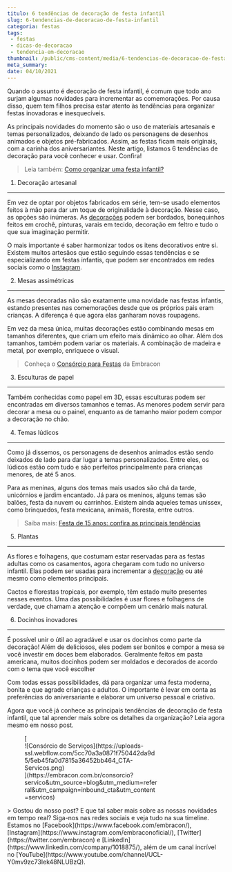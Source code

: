 ```yaml
---
titulo: 6 tendências de decoração de festa infantil
slug: 6-tendencias-de-decoracao-de-festa-infantil
categoria: festas
tags:
 - festas
 - dicas-de-decoracao
 - tendencia-em-decoracao
thumbnail: /public/cms-content/media/6-tendencias-de-decoracao-de-festa-infantil.jpg
meta_summary: 
date: 04/10/2021
---
```

Quando o assunto é decoração de festa infantil, é comum que todo ano surjam algumas novidades para incrementar as comemorações. Por causa disso, quem tem filhos precisa estar atento às tendências para organizar festas inovadoras e inesquecíveis.

As principais novidades do momento são o uso de materiais artesanais e temas personalizados, deixando de lado os personagens de desenhos animados e objetos pré-fabricados. Assim, as festas ficam mais originais, com a carinha dos aniversariantes. Neste artigo, listamos 6 tendências de decoração para você conhecer e usar. Confira!

> Leia também: [Como organizar uma festa infantil?](https://www.embracon.com.br/blog/como-organizar-uma-festa-infantil)

1. Decoração artesanal
----------------------

Em vez de optar por objetos fabricados em série, tem-se usado elementos feitos à mão para dar um toque de originalidade à decoração. Nesse caso, as opções são inúmeras. As [decorações](https://www.embracon.com.br/blog/confira-as-tendencias-em-decoracao-de-festa-infantil) podem ser bordados, bonequinhos feitos em crochê, pinturas, varais em tecido, decoração em feltro e tudo o que sua imaginação permitir.

O mais importante é saber harmonizar todos os itens decorativos entre si. Existem muitos artesãos que estão seguindo essas tendências e se especializando em festas infantis, que podem ser encontrados em redes sociais como o [Instagram](https://www.instagram.com/).

2. Mesas assimétricas
---------------------

As mesas decoradas não são exatamente uma novidade nas festas infantis, estando presentes nas comemorações desde que os próprios pais eram crianças. A diferença é que agora elas ganharam novas roupagens.

Em vez da mesa única, muitas decorações estão combinando mesas em tamanhos diferentes, que criam um efeito mais dinâmico ao olhar. Além dos tamanhos, também podem variar os materiais. A combinação de madeira e metal, por exemplo, enriquece o visual.

> Conheça o [Consórcio para Festas](https://www.embracon.com.br/blog/entenda-como-funciona-um-consorcio-para-festas) da Embracon

3. Esculturas de papel
----------------------

Também conhecidas como papel em 3D, essas esculturas podem ser encontradas em diversos tamanhos e temas. As menores podem servir para decorar a mesa ou o painel, enquanto as de tamanho maior podem compor a decoração no chão.

4. Temas lúdicos
----------------

Como já dissemos, os personagens de desenhos animados estão sendo deixados de lado para dar lugar a temas personalizados. Entre eles, os lúdicos estão com tudo e são perfeitos principalmente para crianças menores, de até 5 anos.

Para as meninas, alguns dos temas mais usados são chá da tarde, unicórnios e jardim encantado. Já para os meninos, alguns temas são balões, festa da nuvem ou carrinhos. Existem ainda aqueles temas unissex, como brinquedos, festa mexicana, animais, floresta, entre outros.

> Saiba mais: [Festa de 15 anos: confira as principais tendências](https://www.embracon.com.br/blog/festa-de-15-anos-confira-as-principais-tendencias)

5. Plantas
----------

As flores e folhagens, que costumam estar reservadas para as festas adultas como os casamentos, agora chegaram com tudo no universo infantil. Elas podem ser usadas para incrementar a [decoração](https://www.embracon.com.br/blog/festa-de-aniversario-dos-filhos-passo-a-passo-para-organizar) ou até mesmo como elementos principais.

Cactos e florestas tropicais, por exemplo, têm estado muito presentes nesses eventos. Uma das possibilidades é usar flores e folhagens de verdade, que chamam a atenção e compõem um cenário mais natural.

6. Docinhos inovadores
----------------------

É possível unir o útil ao agradável e usar os docinhos como parte da decoração! Além de deliciosos, eles podem ser bonitos e compor a mesa se você investir em doces bem elaborados. Geralmente feitos em pasta americana, muitos docinhos podem ser moldados e decorados de acordo com o tema que você escolher

Com todas essas possibilidades, dá para organizar uma festa moderna, bonita e que agrade crianças e adultos. O importante é levar em conta as preferências do aniversariante e elaborar um universo pessoal e criativo.

Agora que você já conhece as principais tendências de decoração de festa infantil, que tal aprender mais sobre os detalhes da organização? Leia agora mesmo em nosso post.

<figure class="w-richtext-figure-type-image w-richtext-align-center" style="max-width:310px">[<div>![Consórcio de Serviços](https://uploads-ssl.webflow.com/5cc70a3a0871f750442da9d5/5eb45fa0d7815a36452bb464_CTA-Servicos.png)</div>](https://embracon.com.br/consorcio?servico&utm_source=blog&utm_medium=referral&utm_campaign=inbound_cta&utm_content=servicos)</figure>> Gostou do nosso post? E que tal saber mais sobre as nossas novidades em tempo real? Siga-nos nas redes sociais e veja tudo na sua timeline. Estamos no [Facebook](https://www.facebook.com/embracon/), [Instagram](https://www.instagram.com/embraconoficial/), [Twitter](https://twitter.com/embracon) e [LinkedIn](https://www.linkedin.com/company/1018875/), além de um canal incrível no [YouTube](https://www.youtube.com/channel/UCL-Y0mv9zc73Iek48NLUBzQ).
